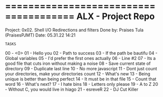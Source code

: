 ======================================
	ALX - Project Repo
======================================

Project:	0x02. Shell I/O Redirections and filters
Done by:	Praises Tula (PraisesPJMT)
Date:		05.31.22  14:21

	TASKS
00 - <0>
01 - Hello you
02 - Path to success
03 - If the path be bautifu
04 - Global variables
05 - I'd prefer the first ones actually
06 - Line #2
07 - Its a good file that cuts iron without making a noise
08 - Save current state of directory
09 - Duplicate last line
10 - No more javascript
11 - Dont just count your directories, make your directories count
12 - What's new
13 - Being unique is better than being perfect
14 - It must be in that file
15 - Count that word
16 - What's next?
17 - I hate bins
18 - Letters only please
19 - A to Z
20 - Without C, you would live in hiago
21 - esreveR
22 - DJ Cut Killer

